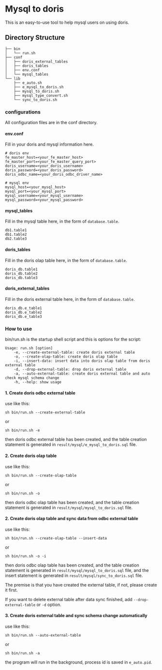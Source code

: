 <!-- 
Licensed to the Apache Software Foundation (ASF) under one
or more contributor license agreements.  See the NOTICE file
distributed with this work for additional information
regarding copyright ownership.  The ASF licenses this file
to you under the Apache License, Version 2.0 (the
"License"); you may not use this file except in compliance
with the License.  You may obtain a copy of the License at

  http://www.apache.org/licenses/LICENSE-2.0

Unless required by applicable law or agreed to in writing,
software distributed under the License is distributed on an
"AS IS" BASIS, WITHOUT WARRANTIES OR CONDITIONS OF ANY
KIND, either express or implied.  See the License for the
specific language governing permissions and limitations
under the License.
-->

# Mysql to doris

This is an easy-to-use tool to help mysql users on using doris.

## Directory Structure
```shell
├── bin
│   └── run.sh
├── conf
│   ├── doris_external_tables
│   ├── doris_tables
│   ├── env.conf
│   └── mysql_tables
└── lib
    ├── e_auto.sh
    ├── e_mysql_to_doris.sh
    ├── mysql_to_doris.sh
    ├── mysql_type_convert.sh
    └── sync_to_doris.sh
```

### configurations

All configuration files are in the conf directory.

#### env.conf
Fill in your doris and mysql information here.
```text
# doris env
fe_master_host=<your_fe_master_host>
fe_master_port=<your_fe_master_query_port>
doris_username=<your_doris_username>
doris_password=<your_doris_password>
doris_odbc_name=<your_doris_odbc_driver_name>

# mysql env
mysql_host=<your_mysql_host>
mysql_port=<your_mysql_port>
mysql_username=<your_mysql_username>
mysql_password=<your_mysql_password>
```

#### mysql_tables
Fill in the mysql table here, in the form of `database.table`.
```text
db1.table1
db1.table2
db2.table3
```

#### doris_tables
Fill in the doris olap table here, in the form of `database.table`.
```text
doris_db.table1
doris_db.table2
doris_db.table3
```

#### doris_external_tables
Fill in the doris external table here, in the form of `database.table`.
```text
doris_db.e_table1
doris_db.e_table2
doris_db.e_table3
```

### How to use
bin/run.sh is the startup shell script and this is options for the script:
```shell
Usage: run.sh [option]
    -e, --create-external-table: create doris external table
    -o, --create-olap-table: create doris olap table
    -i, --insert-data: insert data into doris olap table from doris external table
    -d, --drop-external-table: drop doris external table
    -a, --auto-external-table: create doris external table and auto check mysql schema change
    -h, --help: show usage
```

#### 1. Create doris odbc external table
use like this: 
```shell
sh bin/run.sh --create-external-table
```
or
```shell
sh bin/run.sh -e
```
then doris odbc external table has been created, and the table creation statement is generated in `result/mysql/e_mysql_to_doris.sql` file.

#### 2. Create doris olap table
use like this:
```shell
sh bin/run.sh --create-olap-table
```
or
```shell
sh bin/run.sh -o
```
then doris odbc olap table has been created, and the table creation statement is generated in `result/mysql/mysql_to_doris.sql` file.

#### 2. Create doris olap table and sync data from odbc external table
use like this:
```shell
sh bin/run.sh --create-olap-table --insert-data
```
or
```shell
sh bin/run.sh -o -i
```
then doris odbc olap table has been created, and the table creation statement is generated in `result/mysql/mysql_to_doris.sql` file, and the insert statement is generated in `result/mysql/sync_to_doris.sql` file.

The premise is that you have created the external table, if not, please create it first.

If you want to delete external table after data sync finished, add `--drop-external-table` or `-d` option.

#### 3. Create doris external table and sync schema change automatically
use like this:
```shell
sh bin/run.sh --auto-external-table
```
or
```shell
sh bin/run.sh -a
```

the program will run in the background, process id is saved in `e_auto.pid`.
